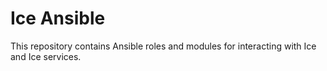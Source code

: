 # Ice Ansible

This repository contains Ansible roles and modules for interacting with Ice and Ice services.
